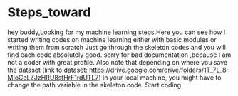 # Steps_toward
hey buddy,Looking for my machine learning steps.Here you can see how I started writing codes on machine learning either with basic modules or writing them from scratch
Just go through the skeleton codes and you will find each code absolutely good.
sorry for bad documentation ,because I am not a coder with great profile.
Also note that depending on where you save the dataset (link to dataset: https://drive.google.com/drive/folders/1T_7L_8-MIoCcLZJzHRU8stHrF1rdUTL7) in your local machine, you might have to change the path variable in the skeleton code.
Start coding



